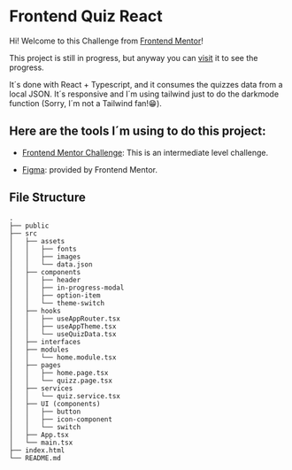 # Frontend Quiz React

Hi! Welcome to this Challenge from [Frontend Mentor](https://www.frontendmentor.io)!

This project is still in progress, but anyway you can [visit](https://quizz-app-react-three.vercel.app/) it to see the progress.

It´s done with React + Typescript, and it consumes the quizzes data from a local JSON. It´s responsive and I´m using tailwind just to do the darkmode function (Sorry, I´m not a Tailwind fan!😁).


## Here are the tools I´m using to do this project:
- [Frontend Mentor Challenge](https://www.frontendmentor.io/challenges/frontend-quiz-app-BE7xkzXQnU): This is an intermediate level challenge.

- [Figma](https://www.figma.com/file/gCpWQLVTplSEVQXsuqFwz7/frontend-quiz-app?node-id=205%3A403&mode=dev): provided by Frontend Mentor.

## File Structure

```
.
├── public
├── src
│   ├── assets
│   │   ├── fonts
│   │   ├── images
│   │   └── data.json
│   ├── components
│   │   ├── header
│   │   ├── in-progress-modal
│   │   ├── option-item
│   │   └── theme-switch
│   ├── hooks
│   │   ├── useAppRouter.tsx
│   │   ├── useAppTheme.tsx
│   │   └── useQuizData.tsx
│   ├── interfaces
│   ├── modules
│   │   └── home.module.tsx
│   ├── pages
│   │   ├── home.page.tsx
│   │   └── quizz.page.tsx
│   ├── services
│   │   └── quiz.service.tsx
│   ├── UI (components)
│   │   ├── button
│   │   ├── icon-component
│   │   └── switch
│   ├── App.tsx
│   └── main.tsx
├── index.html
└── README.md
```
